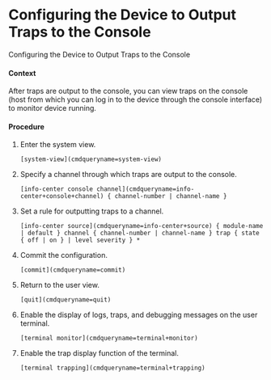 Configuring the Device to Output Traps to the Console
=====================================================

Configuring the Device to Output Traps to the Console

#### Context

After traps are output to the console, you can view traps on the console (host from which you can log in to the device through the console interface) to monitor device running.


#### Procedure

1. Enter the system view.
   
   
   ```
   [system-view](cmdqueryname=system-view)
   ```
2. Specify a channel through which traps are output to the console.
   
   
   ```
   [info-center console channel](cmdqueryname=info-center+console+channel) { channel-number | channel-name }
   ```
3. Set a rule for outputting traps to a channel.
   
   
   ```
   [info-center source](cmdqueryname=info-center+source) { module-name | default } channel { channel-number | channel-name } trap { state { off | on } | level severity } *
   ```
4. Commit the configuration.
   
   
   ```
   [commit](cmdqueryname=commit)
   ```
5. Return to the user view.
   
   
   ```
   [quit](cmdqueryname=quit) 
   ```
6. Enable the display of logs, traps, and debugging messages on the user terminal.
   
   
   ```
   [terminal monitor](cmdqueryname=terminal+monitor)
   ```
7. Enable the trap display function of the terminal.
   
   
   ```
   [terminal trapping](cmdqueryname=terminal+trapping)
   ```